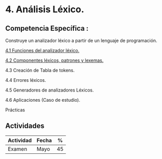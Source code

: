 # 4. Análisis Léxico.

## Competencia Específica :

Construye un analizador léxico a partir de un lenguaje de programación.



[4.1 Funciones del analizador léxico.](tema4/4_1.md)

[4.2 Componentes léxicos, patrones y lexemas.](tema4/4_2.md)

4.3 Creación de Tabla de tokens.

4.4 Errores léxicos.

4.5 Generadores de analizadores Léxicos.

4.6 Aplicaciones (Caso de estudio).


Prácticas

## Actividades

| Actividad | Fecha | %  |
| --------- | ----- | -- |
| Examen    | Mayo  | 45 |
